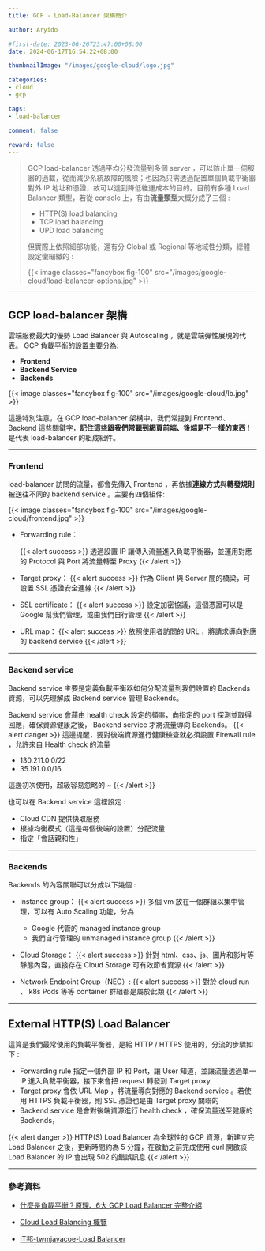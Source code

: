```yaml
---
title: GCP - Load-Balancer 架構簡介

author: Aryido

#first-date: 2023-06-26T23:47:00+08:00
date: 2024-06-17T16:54:22+08:00

thumbnailImage: "/images/google-cloud/logo.jpg"

categories:
- cloud
- gcp

tags:
- load-balancer

comment: false

reward: false
---
```

<!--BODY-->
> GCP load-balancer 透過平均分發流量到多個 server ，可以防止單一伺服器的過載，從而減少系統故障的風險；也因為只需透過配置單個負載平衡器對外 IP 地址和憑證，故可以達到降低維運成本的目的。目前有多種 Load Balancer 類型，若從 console 上，有由**流量類型**大概分成了三個 :
> - HTTP(S) load balancing
> - TCP load balancing
> - UPD load balancing
>
> 但實際上依照細部功能，還有分 Global 或 Regional 等地域性分類，總體設定蠻細緻的 :
>
> {{< image classes="fancybox fig-100" src="/images/google-cloud/load-balancer-options.jpg" >}}
<!--more-->

---

## GCP load-balancer 架構
雲端服務最大的優勢 Load Balancer 與 Autoscaling ，就是雲端彈性展現的代表。 GCP 負載平衡的設置主要分為:
- **Frontend**
- **Backend Service**
- **Backends**

{{< image classes="fancybox fig-100" src="/images/google-cloud/lb.jpg" >}}

這邊特別注意，在 GCP load-balancer 架構中，我們常提到  Frontend、Backend 這些關鍵字，**記住這些跟我們常聽到網頁前端、後端是不一樣的東西 !** 是代表 load-balancer 的組成組件。

---

###  Frontend
load-balancer 訪問的流量，都會先傳入 Frontend ，再依據**連線方式**與**轉發規則**被送往不同的 backend service 。主要有四個組件:

{{< image classes="fancybox fig-100" src="/images/google-cloud/frontend.jpg" >}}

- Forwarding rule：

  {{< alert success >}}
  透過設置 IP 讓傳入流量進入負載平衡器，並運用對應的 Protocol 與 Port 將流量轉至 Proxy
  {{< /alert >}}
- Target proxy：
  {{< alert success >}}
  作為 Client 與 Server 間的橋梁，可設置 SSL 憑證安全連線
  {{< /alert >}}

- SSL certificate：
  {{< alert success >}}
  設定加密協議，這個憑證可以是 Google 幫我們管理，或由我們自行管理
  {{< /alert >}}

- URL map：
  {{< alert success >}}
  依照使用者訪問的 URL ，將請求導向對應的 backend service
  {{< /alert >}}

---

### Backend service
Backend service 主要是定義負載平衡器如何分配流量到我們設置的 Backends 資源，可以先理解成 Backend service 管理 Backends。

Backend service 會藉由 health check 設定的頻率，向指定的 port 探測並取得回應，確保資源健康之後， Backend service 才將流量導向 Backends。
{{< alert danger >}}
這邊提醒，要對後端資源進行健康檢查就必須設置 Firewall rule ，允許來自 Health check 的流量

- 130.211.0.0/22
- 35.191.0.0/16

這邊初次使用，超級容易忽略的 ~
{{< /alert >}}

也可以在 Backend service 這裡設定 :
- Cloud CDN 提供快取服務
- 根據均衡模式（這是每個後端的設置）分配流量
- 指定「會話親和性」

---

### Backends
Backends 的內容關聯可以分成以下幾個 :
- Instance group：
  {{< alert success >}}
  多個 vm 放在一個群組以集中管理，可以有 Auto Scaling 功能，分為
  - Google 代管的 managed instance group
  - 我們自行管理的 unmanaged instance group
  {{< /alert >}}
- Cloud Storage：
  {{< alert success >}}
  針對 html、css、js、圖片和影片等靜態內容，直接存在 Cloud Storage 可有效節省資源
  {{< /alert >}}

- Network Endpoint Group（NEG）:
  {{< alert success >}}
  對於 cloud run 、 k8s Pods 等等 container 群組都是屬於此類
  {{< /alert >}}

---

## External HTTP(S) Load Balancer
這算是我們最常使用的負載平衡器，是給 HTTP / HTTPS 使用的，分流的步驟如下 :
- Forwarding rule 指定一個外部 IP 和 Port，讓 User 知道，並讓流量透過單一 IP 進入負載平衡器，接下來會把 request 轉發到 Target proxy
- Target proxy 會依 URL Map ，將流量導向對應的 Backend service 。若使用 HTTPS 負載平衡器，則 SSL 憑證也是由 Target proxy 關聯的
-  Backend service 是會對後端資源進行 health check ，確保流量送至健康的Backends，


{{< alert danger >}}
HTTP(S) Load Balancer 為全球性的 GCP 資源，新建立完 Load Balancer 之後，更新時間約為 5 分鐘，在啟動之前完成使用 curl 開啟該 Load Balancer 的 IP 會出現 502 的錯誤訊息
{{< /alert >}}

---

### 參考資料
- [什麼是負載平衡？原理、6大 GCP Load Balancer 完整介紹](https://blog.cloud-ace.tw/networking-website/load-balance/gcp-load-balancer-introduction/)

- [Cloud Load Balancing 概覽](https://cloud.google.com/load-balancing/docs/load-balancing-overview?hl=zh-cn)

- [IT邦-twmjavacoe-Load Balancer](https://ithelp.ithome.com.tw/m/articles/10296010)